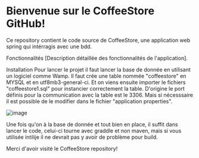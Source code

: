 # Bienvenue sur le CoffeeStore GitHub!

Ce repository contient le code source de CoffeeStore, une application web spring qui intérragis avec une bdd.

Fonctionnalités
[Description détaillée des fonctionnalités de l'application].

Installation
Pour lancer le projet il faut lancer la base de donnée en utilisant un logiciel comme Wamp.
Il faut crée une table nommée "coffeestore" en MYSQL et en utf8mb3-general-ci.
Et on viens ensuite importer le fichiers "coffeestore1.sql" pour instancier correctement la table.
D'origine le port définis pour la communication avec la table est le 3306.
Mais si nécesssaire il est possible de le modifier dans le fichier "application properties".

![image](https://user-images.githubusercontent.com/113675748/231953479-cefc4a78-193d-47af-b58e-14fc06fe631d.png)

Une fois qu'on à la base de donnée et tout bien en place, il suffit dans lancer le code, celui-ci tourne avec graddle et non maven, mais si vous utilisée intilije il ne devrait pas y avoir de problème pour build.


Merci d'avoir visité le CoffeeStore repository!


